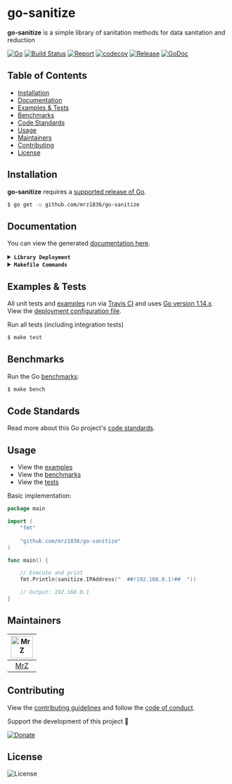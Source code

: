 # go-sanitize
**go-sanitize** is a simple library of sanitation methods for data sanitation and reduction

[![Go](https://img.shields.io/github/go-mod/go-version/mrz1836/go-sanitize)](https://golang.org/)
[![Build Status](https://travis-ci.org/mrz1836/go-sanitize.svg?branch=master)](https://travis-ci.org/mrz1836/go-sanitize)
[![Report](https://goreportcard.com/badge/github.com/mrz1836/go-sanitize?style=flat)](https://goreportcard.com/report/github.com/mrz1836/go-sanitize)
[![codecov](https://codecov.io/gh/mrz1836/go-sanitize/branch/master/graph/badge.svg)](https://codecov.io/gh/mrz1836/go-sanitize)
[![Release](https://img.shields.io/github/release-pre/mrz1836/go-sanitize.svg?style=flat)](https://github.com/mrz1836/go-sanitize/releases)
[![GoDoc](https://godoc.org/github.com/mrz1836/go-sanitize?status.svg&style=flat)](https://pkg.go.dev/github.com/mrz1836/go-sanitize?tab=doc)

## Table of Contents
- [Installation](#installation)
- [Documentation](#documentation)
- [Examples & Tests](#examples--tests)
- [Benchmarks](#benchmarks)
- [Code Standards](#code-standards)
- [Usage](#usage)
- [Maintainers](#maintainers)
- [Contributing](#contributing)
- [License](#license)

## Installation

**go-sanitize** requires a [supported release of Go](https://golang.org/doc/devel/release.html#policy).
```bash
$ go get -u github.com/mrz1836/go-sanitize
```

## Documentation
You can view the generated [documentation here](https://pkg.go.dev/github.com/mrz1836/go-sanitize?tab=doc).

<details>
<summary><strong><code>Library Deployment</code></strong></summary>

[goreleaser](https://github.com/goreleaser/goreleaser) for easy binary or library deployment to Github and can be installed via: `brew install goreleaser`.

The [.goreleaser.yml](.goreleaser.yml) file is used to configure [goreleaser](https://github.com/goreleaser/goreleaser).

Use `make release-snap` to create a snapshot version of the release, and finally `make release` to ship to production.
</details>

<details>
<summary><strong><code>Makefile Commands</code></strong></summary>

View all `makefile` commands
```bash
$ make help
```

List of all current commands:
```text
all                            Runs test, install, clean, docs
bench                          Run all benchmarks in the Go application
clean                          Remove previous builds and any test cache data
clean-mods                     Remove all the Go mod cache
coverage                       Shows the test coverage
godocs                         Sync the latest tag with GoDocs
help                           Show all make commands available
lint                           Run the Go lint application
release                        Full production release (creates release in Github)
release-test                   Full production test release (everything except deploy)
release-snap                   Test the full release (build binaries)
tag                            Generate a new tag and push (IE: make tag version=0.0.0)
tag-remove                     Remove a tag if found (IE: make tag-remove version=0.0.0)
tag-update                     Update an existing tag to current commit (IE: make tag-update version=0.0.0)
test                           Runs vet, lint and ALL tests
test-short                     Runs vet, lint and tests (excludes integration tests)
update                         Update all project dependencies
update-releaser                Update the goreleaser application
vet                            Run the Go vet application
```
</details>

## Examples & Tests
All unit tests and [examples](sanitize_test.go) run via [Travis CI](https://travis-ci.org/mrz1836/go-sanitize) and uses [Go version 1.14.x](https://golang.org/doc/go1.14). View the [deployment configuration file](.travis.yml).

Run all tests (including integration tests)
```bash
$ make test
```

## Benchmarks
Run the Go [benchmarks](sanitize_test.go):
```bash
$ make bench
```

## Code Standards
Read more about this Go project's [code standards](CODE_STANDARDS.md).

## Usage
- View the [examples](sanitize_test.go)
- View the [benchmarks](sanitize_test.go)
- View the [tests](sanitize_test.go)

Basic implementation:
```go
package main

import (
    "fmt"
    
    "github.com/mrz1836/go-sanitize"
)

func main() {

	// Execute and print
	fmt.Println(sanitize.IPAddress("  ##!192.168.0.1!##  "))

	// Output: 192.168.0.1
}
```

## Maintainers

| [<img src="https://github.com/mrz1836.png" height="50" alt="MrZ" />](https://github.com/mrz1836) |
|:---:|
| [MrZ](https://github.com/mrz1836) |

## Contributing

View the [contributing guidelines](CONTRIBUTING.md) and follow the [code of conduct](CODE_OF_CONDUCT.md).

Support the development of this project 🙏

[![Donate](https://img.shields.io/badge/donate-bitcoin-brightgreen.svg)](https://mrz1818.com/?tab=tips&af=go-sanitize)

## License

![License](https://img.shields.io/github/license/mrz1836/go-sanitize.svg?style=flat)
